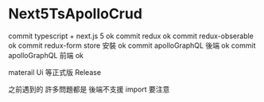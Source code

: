 # Next5TsApolloCrud


commit typescript + next.js 5  ok
commit redux   ok
commit redux-obserable   ok
commit redux-form  store 安裝 ok
commit apolloGraphQL 後端 ok
commit apolloGraphQL 前端 ok

materail Ui 等正式版 Release

之前遇到的 許多問題都是 後端不支援 import 要注意

